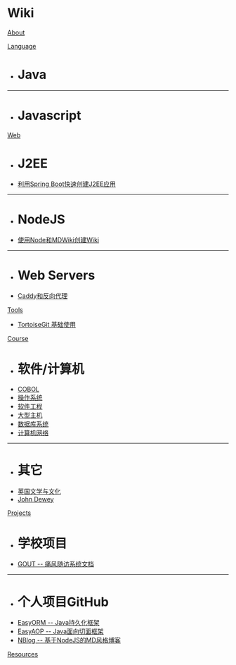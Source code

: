 # Wiki
[About](index.md)

[Language]()

  * # Java
  - - - -
  * # Javascript

[Web]()

  * # J2EE
  * [利用Spring Boot快速创建J2EE应用](web/spring-boot.md)
  - - - -
  * # NodeJS
  * [使用Node和MDWiki创建Wiki](web/nodejs-wiki.md)
  - - - -
  * # Web Servers
  * [Caddy和反向代理](web/caddy.md)

[Tools]()

  * [TortoiseGit 基础使用](tools/ttsgit-install.md)

[Course]()

  * # 软件/计算机
  * [COBOL](course/cobol.md)
  * [操作系统](course/os.md)
  * [软件工程](course/software.md)
  * [大型主机](course/mainframe.md)
  * [数据库系统](course/dbs.md)
  * [计算机网络](course/network.md)
  - - - -
  * # 其它
  * [英国文学与文化](course/blc.md)
  * [John Dewey](course/john_dewey.md)

[Projects]()

  * # 学校项目
  * [GOUT -- 痛风随访系统文档](/projectdoc/gout)
  ----
  * # 个人项目GitHub
  * [EasyORM -- Java持久化框架](https://github.com/Soontao/EasyORM)
  * [EasyAOP -- Java面向切面框架](https://github.com/Soontao/EasyAOP)
  * [NBlog -- 基于NodeJS的MD风格博客](https://github.com/Soontao/nblog)

[Resources](resources.md)